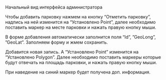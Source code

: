 Начальный вид интерфейса администратора 
 
Чтобы добавить парковку нажмем на кнопку “Отметить парковку”, надпись на ней   изменится на “Установлено Point”, далее необходимо поставить маркер на месте парковки и нажать правую кнопку мыши.
 
  В форме добавления автоматически заполнится поля  “Id”, ”GeoLong”, ”GeoLat”. Заполняем форму и жмем сохранить.
 
Добавится новая запись. А “Установлено Point” изменится на “Установлено Polygon”. Далее необходимо поставить маркеры которые будут отвечать на площадь парковки, и нажать правую кнопку мыши. 
 

 
При наведение на синий  маркер будет получена доп. информация. 
 



